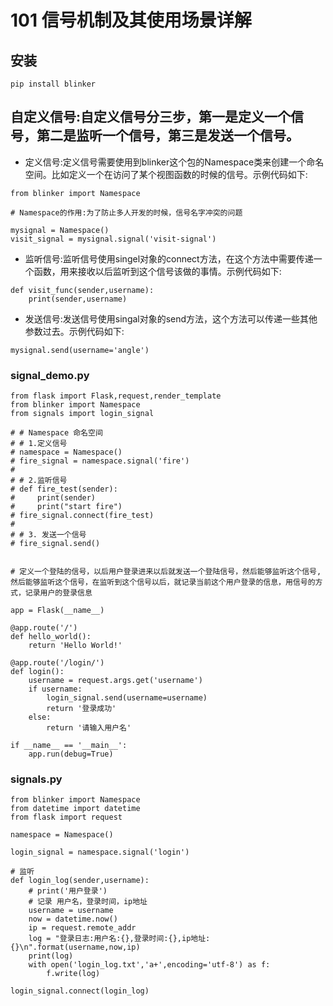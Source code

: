 # 101 信号机制及其使用场景详解

## 安装

```text
pip install blinker
```

## 自定义信号:自定义信号分三步，第一是定义一个信号，第二是监听一个信号，第三是发送一个信号。

* 定义信号:定义信号需要使用到blinker这个包的Namespace类来创建一个命名空间。比如定义一个在访问了某个视图函数的时候的信号。示例代码如下:

```text
from blinker import Namespace

# Namespace的作用:为了防止多人开发的时候，信号名字冲突的问题

mysignal = Namespace()
visit_signal = mysignal.signal('visit-signal')
```

* 监听信号:监听信号使用singel对象的connect方法，在这个方法中需要传递一个函数，用来接收以后监听到这个信号该做的事情。示例代码如下:

```text
def visit_func(sender,username):
    print(sender,username)
```

* 发送信号:发送信号使用singal对象的send方法，这个方法可以传递一些其他参数过去。示例代码如下:

```text
mysignal.send(username='angle')
```

### signal\_demo.py

```text
from flask import Flask,request,render_template
from blinker import Namespace
from signals import login_signal

# # Namespace 命名空间
# # 1.定义信号
# namespace = Namespace()
# fire_signal = namespace.signal('fire')
#
# # 2.监听信号
# def fire_test(sender):
#     print(sender)
#     print("start fire")
# fire_signal.connect(fire_test)
#
# # 3. 发送一个信号
# fire_signal.send()


# 定义一个登陆的信号，以后用户登录进来以后就发送一个登陆信号，然后能够监听这个信号,然后能够监听这个信号，在监听到这个信号以后，就记录当前这个用户登录的信息，用信号的方式，记录用户的登录信息

app = Flask(__name__)

@app.route('/')
def hello_world():
    return 'Hello World!'

@app.route('/login/')
def login():
    username = request.args.get('username')
    if username:
        login_signal.send(username=username)
        return '登录成功'
    else:
        return '请输入用户名'

if __name__ == '__main__':
    app.run(debug=True)
```

### signals.py

```text
from blinker import Namespace
from datetime import datetime
from flask import request

namespace = Namespace()

login_signal = namespace.signal('login')

# 监听
def login_log(sender,username):
    # print('用户登录')
    # 记录 用户名，登录时间，ip地址
    username = username
    now = datetime.now()
    ip = request.remote_addr
    log = "登录日志:用户名:{},登录时间:{},ip地址:{}\n".format(username,now,ip)
    print(log)
    with open('login_log.txt','a+',encoding='utf-8') as f:
        f.write(log)

login_signal.connect(login_log)
```

